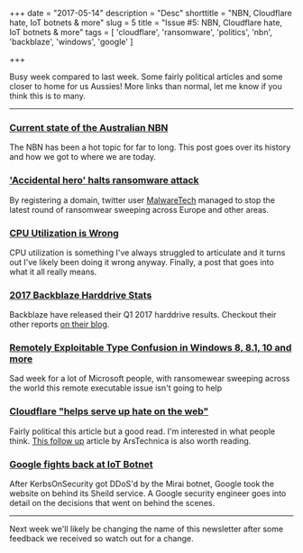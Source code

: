 +++
date = "2017-05-14"
description = "Desc"
shorttitle = "NBN, Cloudflare hate, IoT botnets & more"
slug = 5
title = "Issue #5: NBN, Cloudflare hate, IoT botnets & more"
tags = [
  'cloudflare',
  'ransomware',
  'politics',
  'nbn',
  'backblaze',
  'windows',
  'google'
]

+++

Busy week compared to last week. Some fairly political articles and some closer to home for us Aussies! More links than normal, let me know if you think this is to many.

---

### [Current state of the Australian NBN](https://www.nytimes.com/2017/05/11/world/australia/australia-slow-internet-broadband.html?_r=0)  
The NBN has been a hot topic for far to long. This post goes over its history and how we got to where we are today.

### ['Accidental hero' halts ransomware attack](https://www.theguardian.com/technology/2017/may/13/accidental-hero-finds-kill-switch-to-stop-spread-of-ransomware-cyber-attack)  
By registering a domain, twitter user [MalwareTech](https://twitter.com/MalwareTechBlog) managed to stop the latest round of ransomwear sweeping across Europe and other areas.

### [CPU Utilization is Wrong](http://www.brendangregg.com/blog/2017-05-09/cpu-utilization-is-wrong.html)  
CPU utilization is something I've always struggled to articulate and it turns out I've likely been doing it wrong anyway. Finally, a post that goes into what it all really means.

### [2017 Backblaze Harddrive Stats](https://www.backblaze.com/blog/hard-drive-failure-rates-q1-2017/)  
Backblaze have released their Q1 2017 harddrive results. Checkout their other reports [on their blog](https://www.backblaze.com/blog/).

### [Remotely Exploitable Type Confusion in Windows 8, 8.1, 10 and more](https://bugs.chromium.org/p/project-zero/issues/detail?id=1252&desc=5)  
Sad week for a lot of Microsoft people, with ransomewear sweeping across the world this remote executable issue isn't going to help

### [Cloudflare "helps serve up hate on the web"](https://www.propublica.org/article/how-cloudflare-helps-serve-up-hate-on-the-web)  
Fairly political this article but a good read. I'm interested in what people think. [This follow up](https://arstechnica.com/tech-policy/2017/05/cloudflare-changes-abuse-policy-but-refuses-to-censor-the-internet/) article by ArsTechnica is also worth reading.

### [Google fights back at IoT Botnet](https://arstechnica.com/security/2017/02/how-google-fought-back-against-a-crippling-iot-powered-botnet-and-won/)  
After KerbsOnSecurity got DDoS'd by the Mirai botnet, Google took the website on behind its Sheild service. A Google security engineer goes into detail on the decisions that went on behind the scenes.

---

Next week we'll likely be changing the name of this newsletter after some feedback we received so watch out for a change.

